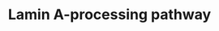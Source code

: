 ---
annotations:
- id: PW:0000003
  parent: signaling pathway
  type: Pathway Ontology
  value: signaling pathway
- id: DOID:4
  type: Disease Ontology
  value: disease
- id: PW:0000013
  parent: disease pathway
  type: Pathway Ontology
  value: disease pathway
- id: DOID:3911
  parent: genetic disease
  type: Disease Ontology
  value: progeria
authors:
- Lorasimons
- DeSl
- Egonw
- Fehrhart
- Laurent
description: All lamins, except lamin C, contain a CaaX tail. This tail is comprised
  of respectively cysteine, two aliphatic amino acids and any amino acid with a COOH-terminal
  (variable). Aliphatic amino acids are nonpolar and hydrophobic and include glycine,
  alanine, valine, leucine and isoleucine. This structure acts as recognition point
  for a sequence of modifications. First the terminal cysteine is farnesylated by
  farnesyl transferase, where a isoprenyl group is added to the cysteine residue -also
  called isoprenylation. This is followed by proteolytic cleavage of the aaX part
  by Zmpste24 and methylation (CH3) of cysteine. Isoprenylation and methylation are
  both necessary for the localization of lamin A and B-type lamins in to the INM.
  Until this point processing of lamin A and type-B lamins is similar. While in type-B
  lamins the isoprenyl group remains attached to the cysteine, lamin A has a second
  cleavage site to cleave off an additional 15 amino acids upstream of the cysteine.
  This cleavage is also done by Zmpste24 and takes place at INM. When these 15 amino
  acids, 18 in total including aaX, are cleaved off mature lamin A is produced (1,2).
  Lamin processing is involved in progeria.
last-edited: 2021-11-30
ndex: 72c63b02-8b6a-11eb-9e72-0ac135e8bacf
organisms:
- Homo sapiens
redirect_from:
- /index.php/Pathway:WP4299
- /instance/WP4299
- /instance/WP4299_rr120397
revision: r120397
schema-jsonld:
- '@context': https://schema.org/
  '@id': https://wikipathways.github.io/pathways/WP4299.html
  '@type': Dataset
  creator:
    '@type': Organization
    name: WikiPathways
  description: All lamins, except lamin C, contain a CaaX tail. This tail is comprised
    of respectively cysteine, two aliphatic amino acids and any amino acid with a
    COOH-terminal (variable). Aliphatic amino acids are nonpolar and hydrophobic and
    include glycine, alanine, valine, leucine and isoleucine. This structure acts
    as recognition point for a sequence of modifications. First the terminal cysteine
    is farnesylated by farnesyl transferase, where a isoprenyl group is added to the
    cysteine residue -also called isoprenylation. This is followed by proteolytic
    cleavage of the aaX part by Zmpste24 and methylation (CH3) of cysteine. Isoprenylation
    and methylation are both necessary for the localization of lamin A and B-type
    lamins in to the INM. Until this point processing of lamin A and type-B lamins
    is similar. While in type-B lamins the isoprenyl group remains attached to the
    cysteine, lamin A has a second cleavage site to cleave off an additional 15 amino
    acids upstream of the cysteine. This cleavage is also done by Zmpste24 and takes
    place at INM. When these 15 amino acids, 18 in total including aaX, are cleaved
    off mature lamin A is produced (1,2). Lamin processing is involved in progeria.
  keywords:
  - C
  - CAAX prenyl protease 1 homolog
  - LMNA
  - Pre-lamin A
  - Protein-S-isoprenylcysteine O-methyltransferase
  - ZMPSTE24
  license: CC0
  name: Lamin A-processing pathway
seo: CreativeWork
title: Lamin A-processing pathway
wpid: WP4299
---